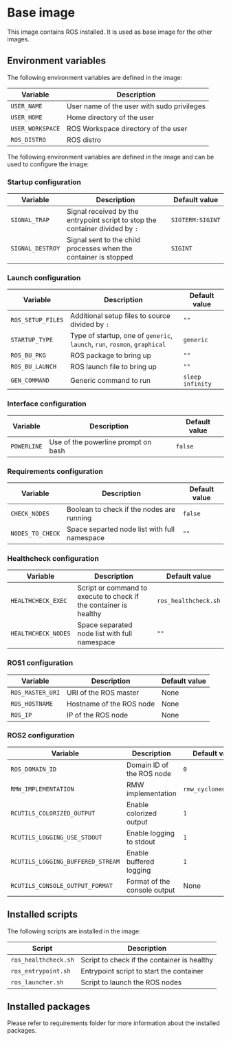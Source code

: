 # Base image

This image contains ROS installed. It is used as base image for the other images.

## Environment variables

The following environment variables are defined in the image:

| Variable | Description |
|----------|-------------|
| `USER_NAME` | User name of the user with sudo privileges |
| `USER_HOME` | Home directory of the user |
| `USER_WORKSPACE` | ROS Workspace directory of the user |
| `ROS_DISTRO` | ROS distro |


The following environment variables are defined in the image and can be used to configure the image:

### Startup configuration

| Variable | Description | Default value |
|----------|-------------|---------------|
| `SIGNAL_TRAP` | Signal received by the entrypoint script to stop the container divided by `:` | `SIGTERM:SIGINT` |
| `SIGNAL_DESTROY` | Signal sent to the child processes when the container is stopped | `SIGINT` |

### Launch configuration
| Variable | Description | Default value |
|----------|-------------|---------------|
| `ROS_SETUP_FILES` | Additional setup files to source divided by `:` | `""` |
| `STARTUP_TYPE` | Type of startup, one of `generic`, `launch`, `run`, `rosmon`, `graphical` | `generic` |
| `ROS_BU_PKG` | ROS package to bring up | `""` |
| `ROS_BU_LAUNCH` | ROS launch file to bring up | `""` |
| `GEN_COMMAND` | Generic command to run | `sleep infinity` |

### Interface configuration
| Variable | Description | Default value |
|----------|-------------|---------------|
| `POWERLINE` | Use of the powerline prompt on bash | `false` |

### Requirements configuration
| Variable | Description | Default value |
|----------|-------------|---------------|
| `CHECK_NODES` | Boolean to check if the nodes are running | `false` |
| `NODES_TO_CHECK` | Space separted node list with full namespace | `""` |

### Healthcheck configuration
| Variable | Description | Default value |
|----------|-------------|---------------|
| `HEALTHCHECK_EXEC` | Script or command to execute to check if the container is healthy | `ros_healthcheck.sh` |
| `HEALTHCHECK_NODES` | Space separated node list with full namespace | `""` |

### ROS1 configuration
| Variable | Description | Default value |
|----------|-------------|---------------|
| `ROS_MASTER_URI` | URI of the ROS master | None |
| `ROS_HOSTNAME` | Hostname of the ROS node | None |
| `ROS_IP` | IP of the ROS node | None |

### ROS2 configuration
| Variable | Description | Default value |
|----------|-------------|---------------|
| `ROS_DOMAIN_ID` | Domain ID of the ROS node | `0` |
| `RMW_IMPLEMENTATION` | RMW implementation | `rmw_cyclonedds_cpp` |
| `RCUTILS_COLORIZED_OUTPUT` | Enable colorized output | `1` |
| `RCUTILS_LOGGING_USE_STDOUT` | Enable logging to stdout | `1` |
| `RCUTILS_LOGGING_BUFFERED_STREAM` | Enable buffered logging | `1` |
| `RCUTILS_CONSOLE_OUTPUT_FORMAT` | Format of the console output | None |

## Installed scripts

The following scripts are installed in the image:

| Script | Description |
|--------|-------------|
| `ros_healthcheck.sh` | Script to check if the container is healthy |
| `ros_entrypoint.sh` | Entrypoint script to start the container |
| `ros_launcher.sh` | Script to launch the ROS nodes |

## Installed packages

Please refer to requirements folder for more information about the installed packages.
